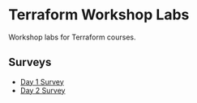 # Terraform Workshop Labs

Workshop labs for Terraform courses.

## Surveys

* [Day 1 Survey](https://forms.gle/pkM79DFjYXUAnRiC8)
* [Day 2 Survey](https://forms.gle/PPmYBeHLJrvUQT23A)
